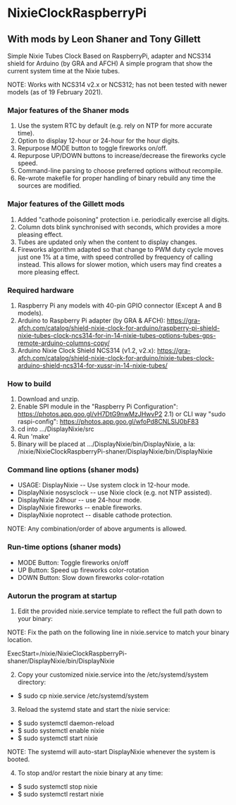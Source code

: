 # NixieClockRaspberryPi

## With mods by Leon Shaner and Tony Gillett

Simple Nixie Tubes Clock Based on RaspberryPi, adapter and NCS314 shield for Arduino (by GRA and AFCH)
A simple program that show the current system time at the Nixie tubes.

NOTE: Works with NCS314 v2.x or NCS312; has not been tested with newer models (as of 19 February 2021).

### Major features of the Shaner mods

  1) Use the system RTC by default (e.g. rely on NTP for more accurate time).
  2) Option to display 12-hour or 24-hour for the hour digits.
  3) Repurpose MODE button to toggle fireworks on/off.
  4) Repurpose UP/DOWN buttons to increase/decrease the fireworks cycle speed.
  5) Command-line parsing to choose preferred options without recompile.
  6) Re-wrote makefile for proper handling of binary rebuild any time the sources are modified.

### Major features of the Gillett mods

  1) Added "cathode poisoning" protection i.e. periodically exercise all digits.
  2) Column dots blink synchronised with seconds, which provides a more pleasing effect.
  3) Tubes are updated only when the content to display changes.
  4) Fireworks algorithm adapted so that change to PWM duty cycle moves just one 1% at a time, with speed controlled by frequency of calling instead. This allows for slower motion, which users may find creates a more pleasing effect.

### Required hardware

  1) Raspberry Pi any models with 40-pin GPIO connector (Except A and B models).
  2) Arduino to Raspberry Pi adapter (by GRA & AFCH): <https://gra-afch.com/catalog/shield-nixie-clock-for-arduino/raspberry-pi-shield-nixie-tubes-clock-ncs314-for-in-14-nixie-tubes-options-tubes-gps-remote-arduino-columns-copy/>
  3) Arduino Nixie Clock Shield NCS314 (v1.2, v2.x): <https://gra-afch.com/catalog/shield-nixie-clock-for-arduino/nixie-tubes-clock-arduino-shield-ncs314-for-xussr-in-14-nixie-tubes/>

### How to build

  1) Download and unzip.
  2) Enable SPI module in the "Raspberry Pi Configuration": <https://photos.app.goo.gl/vH7DtG9nwMzJHwvP2>
  2.1) or CLI way "sudo raspi-config": <https://photos.app.goo.gl/wfoPd8CNLSlJ0bF83>
  3) cd into .../DisplayNixie/src
  4) Run 'make'
  5) Binary will be placed at .../DisplayNixie/bin/DisplayNixie, a la:
 /nixie/NixieClockRaspberryPi-shaner/DisplayNixie/bin/DisplayNixie

### Сommand line options (shaner mods)

* USAGE: DisplayNixie     -- Use system clock in 12-hour mode.
* DisplayNixie nosysclock -- use Nixie clock (e.g. not NTP assisted).
* DisplayNixie 24hour     -- use 24-hour mode.
* DisplayNixie fireworks  -- enable fireworks.
* DisplayNixie noprotect  -- disable cathode protection.

NOTE:  Any combination/order of above arguments is allowed.

### Run-time options (shaner mods)

* MODE Button:  Toggle fireworks on/off
* UP Button:    Speed up fireworks color-rotation
* DOWN Button:  Slow down fireworks color-rotation

### Autorun the program at startup

1. Edit the provided nixie.service template to reflect the full path down to your binary:

NOTE: Fix the path on the following line in nixie.service to match your binary location.

  ExecStart=/nixie/NixieClockRaspberryPi-shaner/DisplayNixie/bin/DisplayNixie

2. Copy your customized nixie.service into the /etc/systemd/system directory:

* $ sudo cp nixie.service /etc/systemd/system

3. Reload the systemd state and start the nixie service:

* $ sudo systemctl daemon-reload
* $ sudo systemctl enable nixie
* $ sudo systemctl start nixie

NOTE:  The systemd will auto-start DisplayNixie whenever the system is booted.

4. To stop and/or restart the nixie binary at any time:

* $ sudo systemctl stop nixie
* $ sudo systemctl restart nixie
